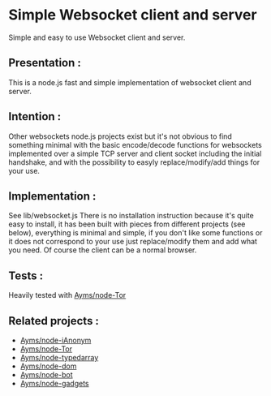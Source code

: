 Simple Websocket client and server
===

Simple and easy to use Websocket client and server.

## Presentation :

This is a node.js fast and simple implementation of websocket client and server.

## Intention :

Other websockets node.js projects exist but it's not obvious to find something minimal with the basic encode/decode functions for websockets implemented over a simple TCP server and client socket including the initial handshake, and with the possibility to easyly replace/modify/add things for your use.

## Implementation :

See lib/websocket.js
There is no installation instruction because it's quite easy to install, it has been built with pieces from different projects (see below), everything is minimal and simple, if you don't like some functions or it does not correspond to your use just replace/modify them and add what you need.
Of course the client can be a normal browser.

## Tests :

Heavily tested with [Ayms/node-Tor](https://github.com/Ayms/node-Tor)
	
## Related projects :

* [Ayms/node-iAnonym](https://github.com/Ayms/iAnonym)
* [Ayms/node-Tor](https://github.com/Ayms/node-Tor)
* [Ayms/node-typedarray](https://github.com/Ayms/node-typedarray)
* [Ayms/node-dom](https://github.com/Ayms/node-dom)
* [Ayms/node-bot](https://github.com/Ayms/node-bot)
* [Ayms/node-gadgets](https://github.com/Ayms/node-gadgets)
